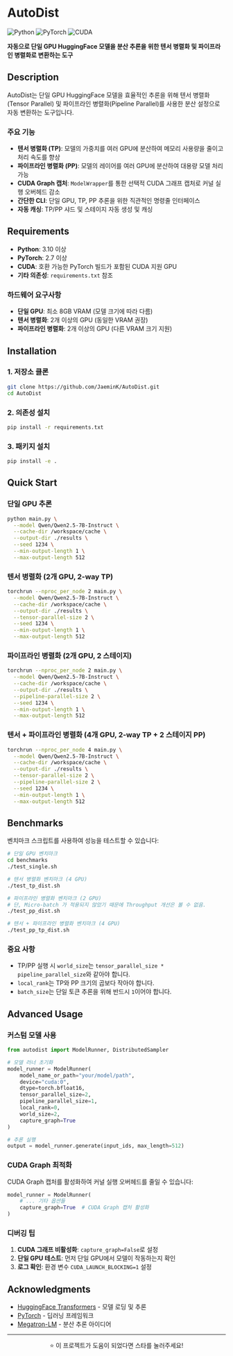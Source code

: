 # AutoDist

![Python](https://img.shields.io/badge/Python-3.10+-blue.svg)
![PyTorch](https://img.shields.io/badge/PyTorch-2.7+-red.svg)
![CUDA](https://img.shields.io/badge/CUDA-Supported-green.svg)

**자동으로 단일 GPU HuggingFace 모델을 분산 추론을 위한 텐서 병렬화 및 파이프라인 병렬화로 변환하는 도구**

## Description

AutoDist는 단일 GPU HuggingFace 모델을 효율적인 추론을 위해 텐서 병렬화(Tensor Parallel) 및 파이프라인 병렬화(Pipeline Parallel)를 사용한 분산 설정으로 자동 변환하는 도구입니다.

### 주요 기능

- **텐서 병렬화 (TP)**: 모델의 가중치를 여러 GPU에 분산하여 메모리 사용량을 줄이고 처리 속도를 향상
- **파이프라인 병렬화 (PP)**: 모델의 레이어를 여러 GPU에 분산하여 대용량 모델 처리 가능
- **CUDA Graph 캡처**: `ModelWrapper`를 통한 선택적 CUDA 그래프 캡처로 커널 실행 오버헤드 감소
- **간단한 CLI**: 단일 GPU, TP, PP 추론을 위한 직관적인 명령줄 인터페이스
- **자동 캐싱**: TP/PP 샤드 및 스테이지 자동 생성 및 캐싱

## Requirements

- **Python**: 3.10 이상
- **PyTorch**: 2.7 이상
- **CUDA**: 호환 가능한 PyTorch 빌드가 포함된 CUDA 지원 GPU
- **기타 의존성**: `requirements.txt` 참조

### 하드웨어 요구사항

- **단일 GPU**: 최소 8GB VRAM (모델 크기에 따라 다름)
- **텐서 병렬화**: 2개 이상의 GPU (동일한 VRAM 권장)
- **파이프라인 병렬화**: 2개 이상의 GPU (다른 VRAM 크기 지원)

## Installation

### 1. 저장소 클론

```bash
git clone https://github.com/JaeminK/AutoDist.git
cd AutoDist
```

### 2. 의존성 설치

```bash
pip install -r requirements.txt
```

### 3. 패키지 설치

```bash
pip install -e .
```

## Quick Start

### 단일 GPU 추론

```bash
python main.py \
  --model Qwen/Qwen2.5-7B-Instruct \
  --cache-dir /workspace/cache \
  --output-dir ./results \
  --seed 1234 \
  --min-output-length 1 \
  --max-output-length 512
```

### 텐서 병렬화 (2개 GPU, 2-way TP)

```bash
torchrun --nproc_per_node 2 main.py \
  --model Qwen/Qwen2.5-7B-Instruct \
  --cache-dir /workspace/cache \
  --output-dir ./results \
  --tensor-parallel-size 2 \
  --seed 1234 \
  --min-output-length 1 \
  --max-output-length 512
```

### 파이프라인 병렬화 (2개 GPU, 2 스테이지)

```bash
torchrun --nproc_per_node 2 main.py \
  --model Qwen/Qwen2.5-7B-Instruct \
  --cache-dir /workspace/cache \
  --output-dir ./results \
  --pipeline-parallel-size 2 \
  --seed 1234 \
  --min-output-length 1 \
  --max-output-length 512
```

### 텐서 + 파이프라인 병렬화 (4개 GPU, 2-way TP + 2 스테이지 PP)

```bash
torchrun --nproc_per_node 4 main.py \
  --model Qwen/Qwen2.5-7B-Instruct \
  --cache-dir /workspace/cache \
  --output-dir ./results \
  --tensor-parallel-size 2 \
  --pipeline-parallel-size 2 \
  --seed 1234 \
  --min-output-length 1 \
  --max-output-length 512
```

## Benchmarks

벤치마크 스크립트를 사용하여 성능을 테스트할 수 있습니다:

```bash
# 단일 GPU 벤치마크
cd benchmarks
./test_single.sh

# 텐서 병렬화 벤치마크 (4 GPU)
./test_tp_dist.sh

# 파이프라인 병렬화 벤치마크 (2 GPU)
# 단, Micro-batch 가 적용되지 않았기 때문에 Throughput 개선은 볼 수 없음.
./test_pp_dist.sh

# 텐서 + 파이프라인 병렬화 벤치마크 (4 GPU)
./test_pp_tp_dist.sh
```


### 중요 사항

- TP/PP 실행 시 `world_size`는 `tensor_parallel_size * pipeline_parallel_size`와 같아야 합니다.
- `local_rank`는 TP와 PP 크기의 곱보다 작아야 합니다.
- `batch_size`는 단일 토큰 추론을 위해 반드시 `1`이어야 합니다.

## Advanced Usage

### 커스텀 모델 사용

```python
from autodist import ModelRunner, DistributedSampler

# 모델 러너 초기화
model_runner = ModelRunner(
    model_name_or_path="your/model/path",
    device="cuda:0",
    dtype=torch.bfloat16,
    tensor_parallel_size=2,
    pipeline_parallel_size=1,
    local_rank=0,
    world_size=2,
    capture_graph=True
)

# 추론 실행
output = model_runner.generate(input_ids, max_length=512)
```

### CUDA Graph 최적화

CUDA Graph 캡처를 활성화하여 커널 실행 오버헤드를 줄일 수 있습니다:

```python
model_runner = ModelRunner(
    # ... 기타 옵션들
    capture_graph=True  # CUDA Graph 캡처 활성화
)
```

### 디버깅 팁

1. **CUDA 그래프 비활성화**: `capture_graph=False`로 설정
2. **단일 GPU 테스트**: 먼저 단일 GPU에서 모델이 작동하는지 확인
3. **로그 확인**: 환경 변수 `CUDA_LAUNCH_BLOCKING=1` 설정


## Acknowledgments

- [HuggingFace Transformers](https://github.com/huggingface/transformers) - 모델 로딩 및 추론
- [PyTorch](https://pytorch.org/) - 딥러닝 프레임워크
- [Megatron-LM](https://github.com/NVIDIA/Megatron-LM) - 분산 추론 아이디어

---

<div align="center">

⭐ 이 프로젝트가 도움이 되었다면 스타를 눌러주세요!

</div>
